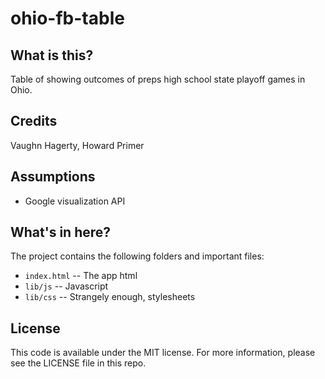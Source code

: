ohio-fb-table
=============

What is this?
-------------

Table of showing outcomes of preps high school state playoff games in Ohio.

Credits
---------

Vaughn Hagerty, Howard Primer

Assumptions
-----------

* Google visualization API

What's in here?
---------------

The project contains the following folders and important files:

* ``index.html`` -- The app html
* ``lib/js`` -- Javascript
* ``lib/css`` -- Strangely enough, stylesheets

License
----------

This code is available under the MIT license. For more information, please see the LICENSE file in this repo.
